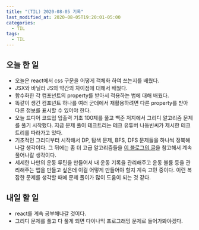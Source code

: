 ```yaml
---
title: "(TIL) 2020-08-05 기록"
last_modified_at: 2020-08-05T19:20:01-05:00
categories:
  - TIL
tags:
  - TIL
---
```


## 오늘 한 일
- 오늘은 react에서 css 구문을 어떻게 객체화 하여 쓰는지를 배웠다.
- JSX와 바닐라 JS의 약간의 차이점에 대해서 배웠다.
- 함수화한 각 컴포넌트의 property를 받아서 적용하는 법에 대해 배웠다.
- 똑같이 생긴 컴포넌트 하나를 여러 군데에서 재활용하려면 다른 property를 받아 다른 정보를 표시할 수 있어야 한다.
- 오늘 드디어 코드업 입출력 기초 100제를 풀고 백준 저지에서 그리디 알고리즘 문제를 풀기 시작했다. 지금 문제 풀이 테크트리는 테크 유튜버 나동빈씨가 제시한 테크트리를 따라가고 있다.
- 기초적인 그리디부터 시작해서 DP, 탐색 문제, BFS, DFS 문제들을 하나씩 정복해 나갈 생각이다. 그 뒤에는 좀 더 고급 알고리즘들을 [이 블로그의 글](https://plzrun.tistory.com/entry/%EC%95%8C%EA%B3%A0%EB%A6%AC%EC%A6%98-%EB%AC%B8%EC%A0%9C%ED%92%80%EC%9D%B4PS-%EC%8B%9C%EC%9E%91%ED%95%98%EA%B8%B0)을 참고해서 계속 풀어나갈 생각이다.
- 세세한 나만의 운동 루틴을 만들어서 내 운동 기록을 관리해주고 운동 볼륨 등을 관리해주는 앱을 만들고 싶은데 이걸 어떻게 만들어야 할지 계속 고민 중이다. 이런 복잡한 문제를 생각할 때에 문제 풀이가 많이 도움이 되는 것 같다.


## 내일 할 일
- react를 계속 공부해나갈 것이다.
- 그리디 문제를 풀고 다 풀게 되면 다이나믹 프로그래밍 문제로 들어가봐야겠다.